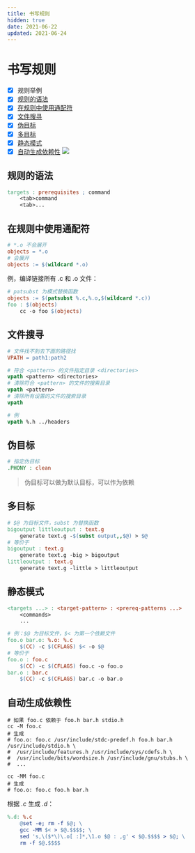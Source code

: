```yaml
---
title: 书写规则
hidden: true
date: 2021-06-22
updated: 2021-06-24
---
```


# 书写规则

- [x] 规则举例
- [x] [规则的语法](#规则的语法)
- [x] [在规则中使用通配符](#在规则中使用通配符)
- [x] [文件搜寻](#文件搜寻)
- [x] [伪目标](#伪目标)
- [x] [多目标](#多目标)
- [x] [静态模式](#静态模式)
- [x] [自动生成依赖性](#自动生成依赖性) ![](https://img.shields.io/badge/-TBC-blue)

## 规则的语法

```makefile
targets : prerequisites ; command
    <tab>command
    <tab>...
```

## 在规则中使用通配符

```makefile
# *.o 不会展开
objects = *.o
# 会展开
objects := $(wildcard *.o)
```

例，编译链接所有 .c 和 .o 文件：

```makefile
# patsubst 为模式替换函数
objects := $(patsubst %.c,%.o,$(wildcard *.c))
foo : $(objects)
	cc -o foo $(objects)
```

## 文件搜寻

```makefile
# 文件找不到去下面的路径找
VPATH = path1:path2

# 符合 <pattern> 的文件指定目录 <directories>
vpath <pattern> <directories>
# 清除符合 <pattern> 的文件的搜索目录
vpath <pattern>
# 清除所有设置的文件的搜索目录
vpath

# 例
vpath %.h ../headers
```

## 伪目标

```makefile
# 指定伪目标
.PHONY : clean
```

> 伪目标可以做为默认目标，可以作为依赖

## 多目标

```makefile
# $@ 为目标文件，subst 为替换函数
bigoutput littleoutput : text.g
	generate text.g -$(subst output,,$@) > $@
# 等价于
bigoutput : text.g
	generate text.g -big > bigoutput
littleoutput : text.g
	generate text.g -little > littleoutput
```

## 静态模式

```makefile
<targets ...> : <target-pattern> : <prereq-patterns ...>
	<commands>
	...

# 例：$@ 为目标文件，$< 为第一个依赖文件
foo.o bar.o: %.o: %.c
	$(CC) -c $(CFLAGS) $< -o $@
# 等价于
foo.o : foo.c
	$(CC) -c $(CFLAGS) foo.c -o foo.o
bar.o : bar.c
	$(CC) -c $(CFLAGS) bar.c -o bar.o
```

## 自动生成依赖性

```shell
# 如果 foo.c 依赖于 foo.h bar.h stdio.h
cc -M foo.c
# 生成
# foo.o: foo.c /usr/include/stdc-predef.h foo.h bar.h /usr/include/stdio.h \
#  /usr/include/features.h /usr/include/sys/cdefs.h \
#  /usr/include/bits/wordsize.h /usr/include/gnu/stubs.h \
#  ...

cc -MM foo.c
# 生成
# foo.o: foo.c foo.h bar.h
```

根据 *.c* 生成 *.d*：

```makefile
%.d: %.c
	@set -e; rm -f $@; \
	gcc -MM $< > $@.$$$$; \
	sed 's,\($*\)\.o[ :]*,\1.o $@ : ,g' < $@.$$$$ > $@; \
	rm -f $@.$$$$
```

